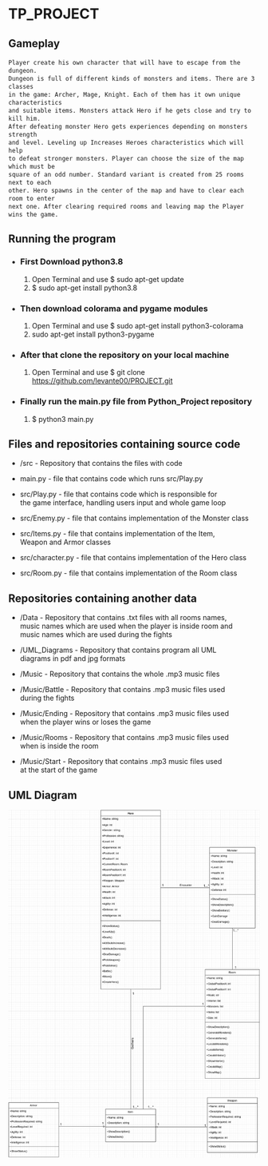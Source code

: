 # TP_PROJECT

## Gameplay
    Player create his own character that will have to escape from the dungeon.    
    Dungeon is full of different kinds of monsters and items. There are 3 classes    
    in the game: Archer, Mage, Knight. Each of them has it own unique characteristics       
    and suitable items. Monsters attack Hero if he gets close and try to kill him.     
    After defeating monster Hero gets experiences depending on monsters strength   
    and level. Leveling up Increases Heroes characteristics which will help     
    to defeat stronger monsters. Player can choose the size of the map which must be     
    square of an odd number. Standard variant is created from 25 rooms next to each   
    other. Hero spawns in the center of the map and have to clear each room to enter   
    next one. After clearing required rooms and leaving map the Player wins the game.  

## Running the program
* ### First Download python3.8
    1. Open Terminal and use $ sudo apt-get update
    2. $ sudo apt-get install python3.8
* ### Then download colorama and pygame modules
    1. Open Terminal and use $ sudo apt-get install python3-colorama 
    2. sudo apt-get install python3-pygame
* ### After that clone the repository on your local machine
    1. Open Terminal and use $ git clone https://github.com/levante00/PROJECT.git
* ### Finally run the main.py file from Python_Project repository
    1. $ python3 main.py

## Files and repositories containing source code
*   /src - Repository that contains the files with code

*   main.py - file that contains code which runs src/Play.py

*   src/Play.py - file that contains code which is responsible for  
    the game interface, handling users input and whole game loop

*   src/Enemy.py - file that contains implementation of the Monster class

*   src/Items.py - file that contains implementation of the Item,   
    Weapon and Armor classes

*   src/character.py - file that contains implementation of the Hero class

*   src/Room.py - file that contains implementation of the Room class

## Repositories containing another data
*   /Data - Repository that contains .txt files with all rooms names,  
    music names which are used when the player is inside room and   
    music names which are used during the fights 

*   /UML_Diagrams - Repository that contains program all UML      
    diagrams in pdf and jpg formats

*   /Music - Repository that contains the whole .mp3 music files

*   /Music/Battle - Repository that contains .mp3 music files used  
    during the fights
 
*   /Music/Ending - Repository that contains .mp3 music files used  
    when the player wins or loses the game

*   /Music/Rooms - Repository that contains .mp3 music files used  
    when is inside the room

*   /Music/Start - Repository that contains .mp3 music files used  
    at the start of the game

## UML Diagram
![Alt text]( UML_Diagrams/Class_Diagram.jpg "Optional title")
